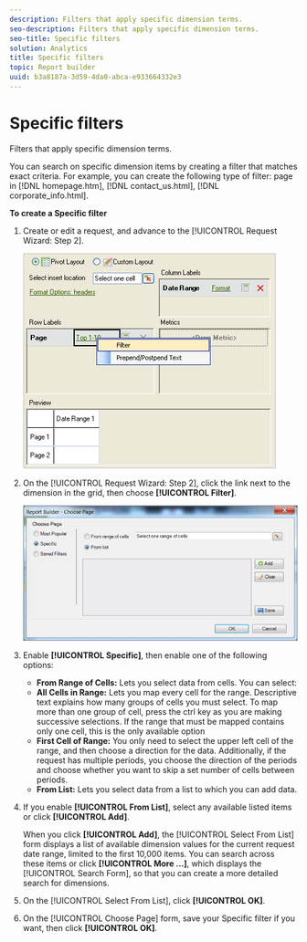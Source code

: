 ```yaml
---
description: Filters that apply specific dimension terms.
seo-description: Filters that apply specific dimension terms.
seo-title: Specific filters
solution: Analytics
title: Specific filters
topic: Report builder
uuid: b3a8187a-3d59-4da0-abca-e933664332e3
---
```


# Specific filters

Filters that apply specific dimension terms.

You can search on specific dimension items by creating a filter that matches exact criteria. For example, you can create the following type of filter: page in [!DNL homepage.htm], [!DNL contact_us.html], [!DNL corporate_info.html].

**To create a Specific filter** 

1. Create or edit a request, and advance to the [!UICONTROL Request Wizard: Step 2].

   ![Step Result](assets/dimension_filter.png)

1. On the [!UICONTROL Request Wizard: Step 2], click the link next to the dimension in the grid, then choose **[!UICONTROL Filter]**.

   ![Step Result](assets/choose_page_specific01.png)

1. Enable **[!UICONTROL Specific]**, then enable one of the following options:

   * **From Range of Cells:** Lets you select data from cells. You can select:
   * **All Cells in Range:** Lets you map every cell for the range. Descriptive text explains how many groups of cells you must select. To map more than one group of cell, press the ctrl key as you are making successive selections. If the range that must be mapped contains only one cell, this is the only available option 
   * **First Cell of Range:** You only need to select the upper left cell of the range, and then choose a direction for the data. Additionally, if the request has multiple periods, you choose the direction of the periods and choose whether you want to skip a set number of cells between periods.
   * **From List:** Lets you select data from a list to which you can add data.    
1. If you enable **[!UICONTROL From List]**, select any available listed items or click **[!UICONTROL Add]**.

   When you click **[!UICONTROL Add]**, the [!UICONTROL Select From List] form displays a list of available dimension values for the current request date range, limited to the first 10,000 items. You can search across these items or click **[!UICONTROL More ...]**, which displays the [!UICONTROL Search Form], so that you can create a more detailed search for dimensions.
1. On the [!UICONTROL Select From List], click **[!UICONTROL OK]**.
1. On the [!UICONTROL Choose Page] form, save your Specific filter if you want, then click **[!UICONTROL OK]**.

